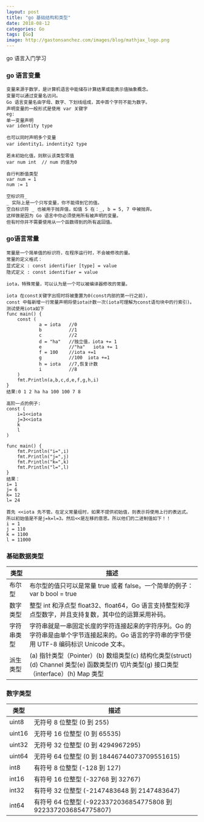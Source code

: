 ```yaml
---
layout: post
title: "go 基础结构和类型"
date: 2018-08-12
categories: Go
tags: [Go]
image: http://gastonsanchez.com/images/blog/mathjax_logo.png
---
```

go 语言入门学习
<!-- more -->
### go 语言变量
~~~
变量来源于数学，是计算机语言中能储存计算结果或能表示值抽象概念。
变量可以通过变量名访问。
Go 语言变量名由字母、数字、下划线组成，其中首个字符不能为数字。
声明变量的一般形式是使用 var 关键字
eg:
单一变量声明
var identity type

也可以同时声明多个变量
var identity1，indentity2 type

若未初始化值，则默认该类型零值
var num int  // num 的值为0

自行判断值类型
var num = 1
num := 1

空标识符_
_ 实际上是一个只写变量，你不能得到它的值。
空白标识符 _ 也被用于抛弃值，如值 5 在：_, b = 5, 7 中被抛弃。
这样做是因为 Go 语言中你必须使用所有被声明的变量。
但有时你并不需要使用从一个函数得到的所有返回值。
~~~


### go语言常量
~~~
常量是一个简单值的标识符，在程序运行时，不会被修改的量。
常量的定义格式：
显式定义 : const identifier [type] = value
隐式定义 : const identifier = value

iota，特殊常量，可以认为是一个可以被编译器修改的常量。

iota 在const关键字出现时将被重置为0(const内部的第一行之前)，
const 中每新增一行常量声明将使iota计数一次(iota可理解为const语句块中的行索引)。
测试使用iota如下
func main() {
    const (
            a = iota   //0
            b          //1
            c          //2
            d = "ha"   //独立值，iota += 1
            e          //"ha"   iota += 1
            f = 100    //iota +=1
            g          //100  iota +=1
            h = iota   //7,恢复计数
            i          //8
    )
    fmt.Println(a,b,c,d,e,f,g,h,i)
}
结果:0 1 2 ha ha 100 100 7 8

高阶一点的例子:
const (
    i=1<<iota
    j=3<<iota
    k
    l
)

func main() {
    fmt.Println("i=",i)
    fmt.Println("j=",j)
    fmt.Println("k=",k)
    fmt.Println("l=",l)
}
结果：
i= 1
j= 6
k= 12
l= 24

首先 <<iota 先不管。在定义常量组时，如果不提供初始值，则表示将使用上行的表达式。
所以初始值是不是j=k=l=3。然后<<是左移的意思。所以他们的二进制值如下！！
i = 1 
j = 110
k = 1100
l = 11000
~~~

### 基础数据类型
类型|描述 
-|-
布尔型|布尔型的值只可以是常量 true 或者 false。一个简单的例子：var b bool = true
数字类型|整型 int 和浮点型 float32、float64，Go 语言支持整型和浮点型数字，并且支持复数，其中位的运算采用补码。
字符串类型|字符串就是一串固定长度的字符连接起来的字符序列。Go 的字符串是由单个字节连接起来的。Go 语言的字符串的字节使用 UTF-8 编码标识 Unicode 文本。
派生类型|(a) 指针类型（Pointer）(b) 数组类型(c) 结构化类型(struct)(d) Channel 类型(e) 函数类型(f) 切片类型(g) 接口类型（interface）(h) Map 类型

### 数字类型
类型|描述
-|-
uint8|无符号 8 位整型 (0 到 255)
uint16|无符号 16 位整型 (0 到 65535)
uint32|无符号 32 位整型 (0 到 4294967295)
uint64|无符号 64 位整型 (0 到 18446744073709551615)
int8|有符号 8 位整型 (-128 到 127)
int16|有符号 16 位整型 (-32768 到 32767)
int32|有符号 32 位整型 (-2147483648 到 2147483647)
int64|有符号 64 位整型 (-9223372036854775808 到 9223372036854775807)